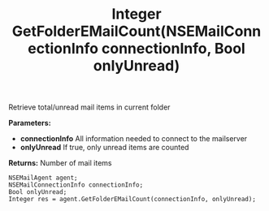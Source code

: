 ﻿---
uid: crmscript_ref_NSEMailAgent_GetFolderEMailCount
title: Integer GetFolderEMailCount(NSEMailConnectionInfo connectionInfo, Bool onlyUnread)
intellisense: NSEMailAgent.GetFolderEMailCount
keywords: NSEMailAgent, GetFolderEMailCount
so.topic: reference
---

Retrieve total/unread mail items in current folder

**Parameters:**
 - **connectionInfo** All information needed to connect to the mailserver
 - **onlyUnread** If true, only unread items are counted

**Returns:** Number of mail items

```crmscript
NSEMailAgent agent;
NSEMailConnectionInfo connectionInfo;
Bool onlyUnread;
Integer res = agent.GetFolderEMailCount(connectionInfo, onlyUnread);
```

